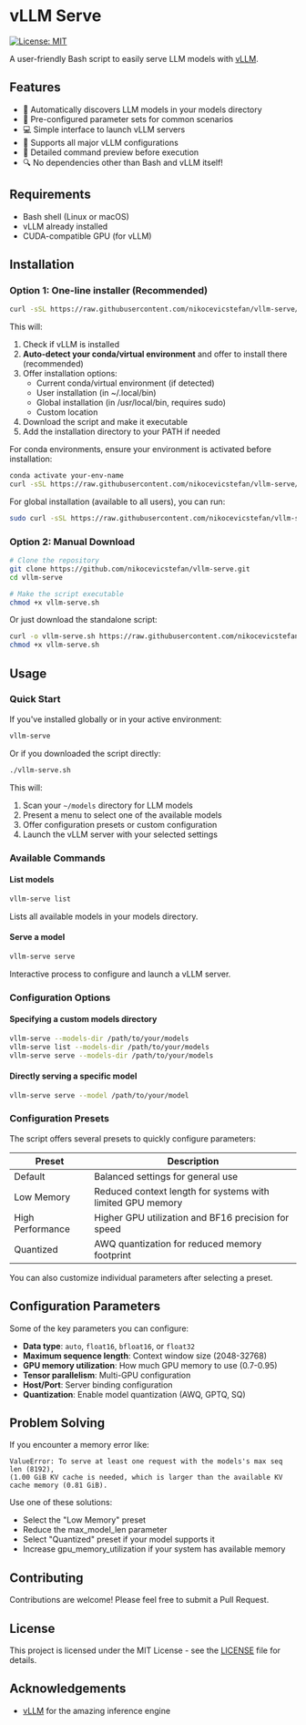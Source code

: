 # vLLM Serve

[![License: MIT](https://img.shields.io/badge/License-MIT-yellow.svg)](https://opensource.org/licenses/MIT)

A user-friendly Bash script to easily serve LLM models with [vLLM](https://github.com/vllm-project/vllm).

## Features

- 🧠 Automatically discovers LLM models in your models directory
- 🔧 Pre-configured parameter sets for common scenarios 
- 💻 Simple interface to launch vLLM servers
- 🚀 Supports all major vLLM configurations
- 📝 Detailed command preview before execution
- 🔍 No dependencies other than Bash and vLLM itself!

## Requirements

- Bash shell (Linux or macOS)
- vLLM already installed
- CUDA-compatible GPU (for vLLM)

## Installation

### Option 1: One-line installer (Recommended)

```bash
curl -sSL https://raw.githubusercontent.com/nikocevicstefan/vllm-serve/main/install.sh | bash
```

This will:
1. Check if vLLM is installed
2. **Auto-detect your conda/virtual environment** and offer to install there (recommended)
3. Offer installation options:
   - Current conda/virtual environment (if detected)
   - User installation (in ~/.local/bin)
   - Global installation (in /usr/local/bin, requires sudo)
   - Custom location
4. Download the script and make it executable
5. Add the installation directory to your PATH if needed

For conda environments, ensure your environment is activated before installation:

```bash
conda activate your-env-name
curl -sSL https://raw.githubusercontent.com/nikocevicstefan/vllm-serve/main/install.sh | bash
```

For global installation (available to all users), you can run:

```bash
sudo curl -sSL https://raw.githubusercontent.com/nikocevicstefan/vllm-serve/main/install.sh | sudo bash
```

### Option 2: Manual Download

```bash
# Clone the repository
git clone https://github.com/nikocevicstefan/vllm-serve.git
cd vllm-serve

# Make the script executable
chmod +x vllm-serve.sh
```

Or just download the standalone script:

```bash
curl -o vllm-serve.sh https://raw.githubusercontent.com/nikocevicstefan/vllm-serve/main/vllm-serve.sh
chmod +x vllm-serve.sh
```

## Usage

### Quick Start

If you've installed globally or in your active environment:

```bash
vllm-serve
```

Or if you downloaded the script directly:

```bash
./vllm-serve.sh
```

This will:
1. Scan your `~/models` directory for LLM models
2. Present a menu to select one of the available models
3. Offer configuration presets or custom configuration
4. Launch the vLLM server with your selected settings

### Available Commands

#### List models

```bash
vllm-serve list
```

Lists all available models in your models directory.

#### Serve a model

```bash
vllm-serve serve
```

Interactive process to configure and launch a vLLM server.

### Configuration Options

#### Specifying a custom models directory

```bash
vllm-serve --models-dir /path/to/your/models
vllm-serve list --models-dir /path/to/your/models
vllm-serve serve --models-dir /path/to/your/models
```

#### Directly serving a specific model

```bash
vllm-serve serve --model /path/to/your/model
```

### Configuration Presets

The script offers several presets to quickly configure parameters:

| Preset | Description |
|--------|-------------|
| Default | Balanced settings for general use |
| Low Memory | Reduced context length for systems with limited GPU memory |
| High Performance | Higher GPU utilization and BF16 precision for speed |
| Quantized | AWQ quantization for reduced memory footprint |

You can also customize individual parameters after selecting a preset.

## Configuration Parameters

Some of the key parameters you can configure:

- **Data type**: `auto`, `float16`, `bfloat16`, or `float32`
- **Maximum sequence length**: Context window size (2048-32768)
- **GPU memory utilization**: How much GPU memory to use (0.7-0.95)
- **Tensor parallelism**: Multi-GPU configuration
- **Host/Port**: Server binding configuration
- **Quantization**: Enable model quantization (AWQ, GPTQ, SQ)

## Problem Solving

If you encounter a memory error like:

```
ValueError: To serve at least one request with the models's max seq len (8192), 
(1.00 GiB KV cache is needed, which is larger than the available KV cache memory (0.81 GiB).
```

Use one of these solutions:
- Select the "Low Memory" preset
- Reduce the max_model_len parameter
- Select "Quantized" preset if your model supports it
- Increase gpu_memory_utilization if your system has available memory

## Contributing

Contributions are welcome! Please feel free to submit a Pull Request.

## License

This project is licensed under the MIT License - see the [LICENSE](LICENSE) file for details.

## Acknowledgements

- [vLLM](https://github.com/vllm-project/vllm) for the amazing inference engine 